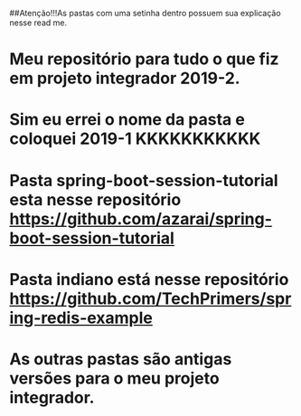 ##Atenção!!!As pastas com uma setinha dentro possuem sua explicação nesse read me.

# Meu repositório para tudo o que fiz em projeto integrador 2019-2.
# Sim eu errei o nome da pasta e coloquei 2019-1 KKKKKKKKKKK
# Pasta spring-boot-session-tutorial esta nesse repositório https://github.com/azarai/spring-boot-session-tutorial
# Pasta indiano está nesse repositório https://github.com/TechPrimers/spring-redis-example
# As outras pastas são antigas versões para o meu projeto integrador.
